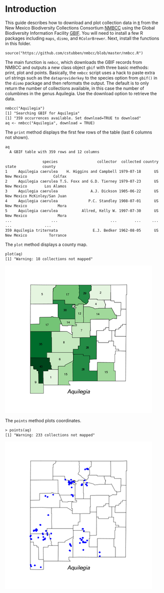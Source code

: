 # Introduction

This guide describes how to download and plot collection data in [`R`](http://cran.r-project.org) from the New Mexico Biodiversity Collections Consortium [NMBCC](http://nmbiodiversity.org/) using the Global Biodiversity Information Facility [GBIF](http://data.gbif.org).  You will need to install a few R packages including `maps`, `dismo`, and `RColorBrewer`.  Next, install the functions in this folder.

	source("https://github.com/cstubben/nmbcc/blob/master/nmbcc.R")
       
The main function is `nmbcc`, which downloads the GBIF records from NMBCC and outputs a new class object `gbif` with three basic methods: print, plot and points.
Basically, the `nmbcc` script uses a hack to paste extra url strings such as the `dataproviderkey` to the species option from `gbif()` in the `dismo` package and then reformats the output.  The default is to only return the number of collections available, in this case the number of columbines in the genus Aquilegia. Use the download option to retrieve the data.

	nmbcc("Aquilegia")
	[1] "Searching GBIF for Aquilegia"
	[1] "359 occurrences available. Set download=TRUE to download"
	aq <- nmbcc("Aquilegia", download = TRUE)

The `print` method displays the first few rows of the table (last 6 columns not shown). 

	aq
	  A GBIF table with 359 rows and 12 columns

	                 species                  collector  collected country      state            county
	1     Aquilegia caerulea    H. Higgins and Campbell 1979-07-18      US New Mexico            Colfax
	2     Aquilegia caerulea T.S. Foxx and G.D. Tierney 1979-07-23      US New Mexico        Los Alamos
	3     Aquilegia caerulea               A.J. Dickson 1905-06-22      US New Mexico McKinley/San Juan
	4     Aquilegia caerulea              P.C. Standley 1908-07-01      US New Mexico              Mora
	5     Aquilegia caerulea           Allred, Kelly W. 1997-07-30      US New Mexico              Mora
	...                  ...                        ...        ...     ...        ...               ...
	359 Aquilegia triternata                E.J. Bedker 1962-08-05      US New Mexico          Torrance


The `plot` method displays a county map. 

	plot(aq)
	[1] "Warning: 18 collections not mapped"

[![Aquilegia NM county map](https://github.com/cstubben/nmbcc/blob/master/plots/aq_counties.png)](https://github.com/cstubben/nmbcc/blob/master/plots/aq_counties.png)


The `points` method plots coordinates.

	> points(aq)
	[1] "Warning: 233 collections not mapped"

[![Aquilegia coordinates](https://github.com/cstubben/nmbcc/blob/master/plots/aq_coords.png)](https://github.com/cstubben/nmbcc/blob/master/plots/aq_coords.png)
